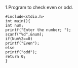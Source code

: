 1.Program to check even or odd.
```
#include<stdio.h>
int main(){
int num;
printf("Enter the number; ");
scanf("%d",&num);
if(Num%2==0)
printf("Even");
else
printf("odd");
return 0;
}
```
